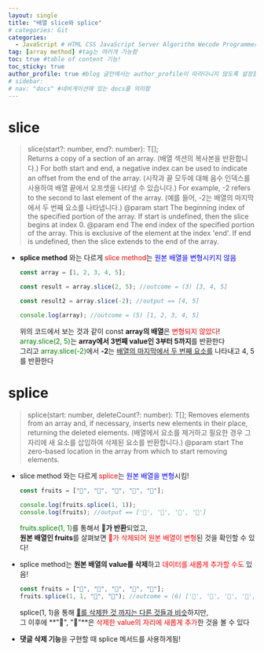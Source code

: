 ```yaml
---
layout: single
title: "배열 slice와 splice"
# categories: Git
categories:
  - JavaScript # HTML CSS JavaScript Server Algorithm Wecode Programmers CS Github Blog
tag: [array method] #tag는 여러개 가능함
toc: true #table of content 기능!
toc_sticky: true
author_profile: true #blog 글안에서는 author_profile이 따라다니지 않도록 설정함
# sidebar:
# nav: "docs" #네비게이션에 있는 docs를 의미함
---
```


# slice

> slice(start?: number, end?: number): T[];  
> Returns a copy of a section of an array.
> (배열 섹션의 복사본을 반환합니다.)
> For both start and end, a negative index can be used to indicate an offset from the end of the array.
> (시작과 끝 모두에 대해 음수 인덱스를 사용하여 배열 끝에서 오프셋을 나타낼 수 있습니다.)
> For example, -2 refers to the second to last element of the array.
> (예를 들어, -2는 배열의 마지막에서 두 번째 요소를 나타냅니다.)
> @param start The beginning index of the specified portion of the array.
> If start is undefined, then the slice begins at index 0.
> @param end The end index of the specified portion of the array. This is exclusive of the element at the index 'end'.
> If end is undefined, then the slice extends to the end of the array.

- **splice method** 와는 다르게 <span style="color:red">slice method</span>는 <span style="color:blue">원본 배열을 변형시키지 않음</span>  

  ```javascript
  const array = [1, 2, 3, 4, 5];

  const result = array.slice(2, 5); //outcome = (3) [3, 4, 5]

  const result2 = array.slice(-2); //output == [4, 5]

  console.log(array); //outcome = (5) [1, 2, 3, 4, 5]
  ```

  위의 코드에서 보는 것과 같이 const **array의 배열**은 <span style="color:red">변형되지 않았다</span>!  
  <span style="color:green">array.slice(2, 5)</span>는 **array에서 3번째 value인 3부터 5까지**를 반환한다  
  그리고 <span style="color:green">array.slice(-2)</span>에서 **-2**는 <u>배열의 마지막에서 두 번째 요소를</u> 나타내고 4, 5를 반환한다

# splice

> splice(start: number, deleteCount?: number): T[];
> Removes elements from an array and, if necessary, inserts new elements in their place, returning the deleted elements.
> (배열에서 요소를 제거하고 필요한 경우 그 자리에 새 요소를 삽입하여 삭제된 요소를 반환합니다.)
> @param start The zero-based location in the array from which to start removing elements.

- slice method 와는 다르게 <span style="color:red">splice</span>는 <span style="color:blue">원본 배열을 변형</span>시킴!

  ```javascript
  const fruits = ["🍎", "🍌", "🍓", "🍑", "🍋"];

  console.log(fruits.splice(1, 1));
  console.log(fruits); //output == ['🍎', '🍓', '🍑', '🍋']
  ```

  <span style="color:green">fruits.splice(1, 1)</span>를 통해서 **🍌가 반환**되었고,  
  **원본 배열인 fruits**를 살펴보면 <span style="color:red">🍌가 삭제되어 원본 배열이 변형</span>된 것을 확인할 수 있다!

- splice method는 **원본 배열의 value를 삭제**하고 <span style="color:red">데이터를 새롭게 추가할 수도</span> 있음!
  ```javascript
  const fruits = ["🍎", "🍌", "🍓", "🍑", "🍋"];
  fruits.splice(1, 1, "🍏", "🍉"); //outcome = (6) ['🍎', '🍏', '🍉', '🍓', '🍑', '🍋']
  ```
  splice(1, 1)을 통해 <u>🍌를 삭제한 것 까지는 다른 것들과 비슷</u>하지만,  
  그 이후에 **"🍏", "🍉"**은 <span style="color:red">삭제한 value의 자리에 새롭게 추가</span>한 것을 볼 수 있다
- **댓글 삭제 기능**을 구현할 때 splice 메서드를 사용하게됨!

<!-- ### 2. Link 넣기

```

유형 1: (설명어를 입력) : [gunhee's coding blog](https://gunhee-jeong.github.io/)
유형 2: (URL 자동연결) : <https://gunhee-jeong.github.io/>
유형 3: (동일 파일 내 '문단으로 이동') : [1. Header로 이동](###-1-header)

```

유형 1: (설명어를 입력) : [gunhee's coding blog](https://gunhee-jeong.github.io/)
유형 2: (URL 자동연결) : <https://gunhee-jeong.github.io/>
유형 3: (동일 파일 내 '문단으로 이동') : [1. Header로 이동](#1-header)
유형 3의 방법

1. 특수문자를 제거
2. 스페이스는 -로 바꾸고
3. 대문자는 소문자로!
   그래서 ### 1. Header -> #1-header

## Link: [google][https://www.google.com/]

### 3. 수평선

```

---

```

---

### 4. 라인 바꾸기

```

스페이스바를 2번 눌러주면 다음칸으로
이동할 수 있어요!

```

---

스페이스바를 2번 눌러주면
다음칸으로 이동할 수 있어요!

### 5. list 만들기

```

1. 1번
2. 2번
3. 3번

- 순서없는 list
  - 순서없는 list
    - 순서없는 list

```

1. 1번
2. 2번
3. 3번

- 순서없는 list
  - 순서없는 list
    - 순서없는 list

---

### 6. font 관련

```

**진하게** -> 볼드
_기울여서_ -> 이탤릭체
~~취소선~~ -> 취소선

<ul>밑줄넣기</ul> -> 밑줄
<span style="color:red">빨간 글씨</span> -> 글자색
이것이 `인라인` 입니다 -> 인라인 코드
```

**진하게** -> 볼드
_기울여서_ -> 이탤릭체
~~취소선~~ -> 취소선
<u>밑줄넣기</u> -> 밑줄
<span style="color:red">빨간 글씨</span>
이것이 `인라인` 입니다 -> 인라인 코드

---

### 7. 인용구문

```
> coding
>
> > JavaScript
> >
> > > 내가 프짱!
```

> coding
>
> > JavaScript
> >
> > > 내가 프짱!

---

### 8. 이미지 삽입

```
유형1: ('사이즈를 조절' -> HTML 태그 사용) : <img src="https://gunhee-jeong.github.io/assets/images/blogLogo.png" width="300" height="200">
유형2: (이미지 삽입 후 -> 링크 걸기)
[![이미지](https://gunhee-jeong.github.io/assets/images/blogLogo/blogLogo.png)](https://gunhee-jeong.github.io/)
```

유형1: ('사이즈를 조절' -> HTML 태그 사용) : <img src="https://gunhee-jeong.github.io/assets/images/blogLogo.png" width="300" height="200">
유형2: (이미지 삽입 후 -> 링크 걸기)
[![이미지](https://gunhee-jeong.github.io/assets/images/blogLogo.png)](https://gunhee-jeong.github.io/)

### 9. 표 만들기

```
||국어|영어|
| :--- | ---: | :--: |
|건희 | 100점 | 100점
|철수 | 100점 | 100점
```

|      |  국어 | 영어  |
| :--- | ----: | :---: |
| 건희 | 100점 | 100점 |
| 철수 | 100점 | 100점 |

> - header를 넣고 싶은 경우 ---을 사용하고 :을 이용하여 정렬에 사용함!

### 10. 토글 만들기

```
<details>
<summary>여기를 누르세요</summary>
<div markdown="1">
숨겨진 내용
</div>
</details>
```

<details>
<summary>여기를 누르세요</summary>
<div markdown="1">
숨겨진 내용
</div>
</details> -->
